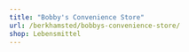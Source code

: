```yaml
---
title: "Bobby's Convenience Store"
url: /berkhamsted/bobbys-convenience-store/
shop: Lebensmittel
---
```

